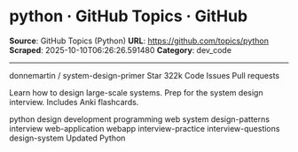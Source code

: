 # python · GitHub Topics · GitHub

**Source**: GitHub Topics (Python)
**URL**: https://github.com/topics/python
**Scraped**: 2025-10-10T06:26:26.591480
**Category**: dev_code

---

donnemartin / system-design-primer
 Star 322k
 Code
 Issues
 Pull requests

Learn how to design large-scale systems. Prep for the system design interview. Includes Anki flashcards.

python
design
development
programming
web
system
design-patterns
interview
web-application
webapp
interview-practice
interview-questions
design-system
Updated 
 Python

